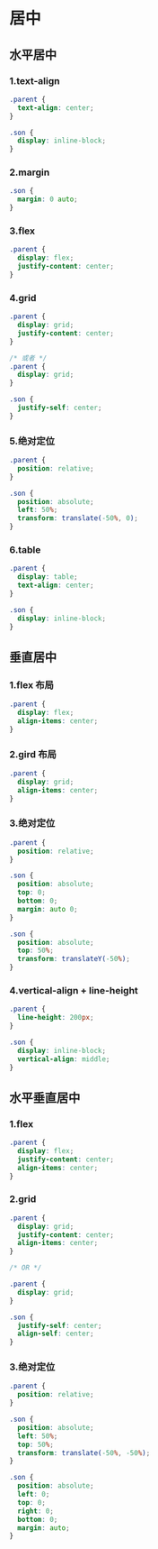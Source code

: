 # 居中

<script setup>
import CenterVisual from "../../../components/basic/center-visual.vue";
</script>

## 水平居中

### 1.text-align

<ClientOnly>
<CenterVisual  :parentStyle="{textAlign: 'center'}" :childStyle="{display: 'inline-block'}"/>
</ClientOnly>

```css
.parent {
  text-align: center;
}

.son {
  display: inline-block;
}
```

### 2.margin

<ClientOnly>
<CenterVisual  :parentStyle="{}" :childStyle="{margin: '0 auto'}"/>
</ClientOnly>

```css
.son {
  margin: 0 auto;
}
```

### 3.flex

<ClientOnly>
<CenterVisual  :parentStyle="{display: 'flex','justify-content': 'center'}" :childStyle="{}"/>
</ClientOnly>

```css
.parent {
  display: flex;
  justify-content: center;
}
```

### 4.grid

<ClientOnly>
<CenterVisual  :parentStyle="{display: 'grid','justify-content': 'center'}" :childStyle="{}"/>
</ClientOnly>

```css
.parent {
  display: grid;
  justify-content: center;
}

/* 或者 */
.parent {
  display: grid;
}

.son {
  justify-self: center;
}
```

### 5.绝对定位

<ClientOnly>
<CenterVisual  :parentStyle="{position: 'relative'}" :childStyle="{position: 'absolute', left: '50%', transform: 'translate(-50%, 0)'}"/></ClientOnly>

```css
.parent {
  position: relative;
}

.son {
  position: absolute;
  left: 50%;
  transform: translate(-50%, 0);
}
```

### 6.table

<ClientOnly>
<CenterVisual  :parentStyle="{display: 'table','text-align':'center'}" :childStyle="{display: 'inline-block'}"/></ClientOnly>

```css
.parent {
  display: table;
  text-align: center;
}

.son {
  display: inline-block;
}
```

## 垂直居中

### 1.flex 布局

<ClientOnly>
<CenterVisual  :parentStyle="{display: 'flex', 'align-items': 'center'}" :childStyle="{}"/></ClientOnly>

```css
.parent {
  display: flex;
  align-items: center;
}
```

### 2.gird 布局

<ClientOnly>
<CenterVisual  :parentStyle="{display: 'grid', 'align-items': 'center'}" :childStyle="{}"/></ClientOnly>

```css
.parent {
  display: grid;
  align-items: center;
}
```

### 3.绝对定位

<ClientOnly>
<CenterVisual  :parentStyle="{position: 'relative'}" :childStyle="{position: 'absolute', top: '50%', transform: 'translate(0, -50%)'}"/>
</ClientOnly>

```css
.parent {
  position: relative;
}

.son {
  position: absolute;
  top: 0;
  bottom: 0;
  margin: auto 0;
}

.son {
  position: absolute;
  top: 50%;
  transform: translateY(-50%);
}
```

### 4.vertical-align + line-height

<ClientOnly>
<CenterVisual  :parentStyle="{lineHeight: '200px'}" :childStyle="{display: 'inline-block', verticalAlign: 'middle'}"/>
</ClientOnly>

```css
.parent {
  line-height: 200px;
}

.son {
  display: inline-block;
  vertical-align: middle;
}
```

## 水平垂直居中

### 1.flex

<ClientOnly>
<CenterVisual  :parentStyle="{display: 'flex', 'justify-content': 'center', 'align-items': 'center'}" :childStyle="{}"/>
</ClientOnly>

```css
.parent {
  display: flex;
  justify-content: center;
  align-items: center;
}
```

### 2.grid

<ClientOnly>
<CenterVisual  :parentStyle="{display: 'grid', 'justify-content': 'center', 'align-items': 'center'}" :childStyle="{}"/>
</ClientOnly>

```css
.parent {
  display: grid;
  justify-content: center;
  align-items: center;
}

/* OR */

.parent {
  display: grid;
}

.son {
  justify-self: center;
  align-self: center;
}
```

### 3.绝对定位

<ClientOnly>
<CenterVisual  :parentStyle="{position: 'relative'}" :childStyle="{position: 'absolute', left: '50%', top: '50%', transform: 'translate(-50%, -50%)'}"/>
</ClientOnly>

```css
.parent {
  position: relative;
}

.son {
  position: absolute;
  left: 50%;
  top: 50%;
  transform: translate(-50%, -50%);
}

.son {
  position: absolute;
  left: 0;
  top: 0;
  right: 0;
  bottom: 0;
  margin: auto;
}
```
